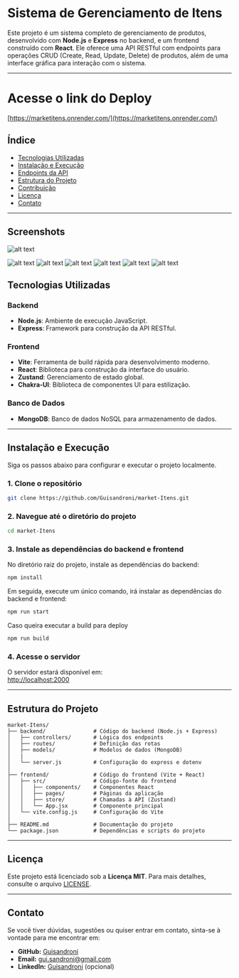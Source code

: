 
# Sistema de Gerenciamento de Itens

Este projeto é um sistema completo de gerenciamento de produtos, desenvolvido com **Node.js** e **Express** no backend, e um frontend construído com **React**. Ele oferece uma API RESTful com endpoints para operações CRUD (Create, Read, Update, Delete) de produtos, além de uma interface gráfica para interação com o sistema.

---
# Acesse o link do Deploy

[https://marketitens.onrender.com/](https://marketitens.onrender.com/)

## Índice

- [Tecnologias Utilizadas](#tecnologias-utilizadas)
- [Instalação e Execução](#instalação-e-execução)
- [Endpoints da API](#endpoints-da-api)
- [Estrutura do Projeto](#estrutura-do-projeto)
- [Contribuição](#contribuição)
- [Licença](#licença)
- [Contato](#contato)

---
## Screenshots

![alt text](doc/home.PNG)

![alt text](doc/get1.PNG)
![alt text](doc/get2.PNG)
![alt text](doc/get3.PNG)
![alt text](doc/post.PNG)
![alt text](doc/put.PNG)
![alt text](doc/delet.PNG)

## Tecnologias Utilizadas

### Backend
- **Node.js**: Ambiente de execução JavaScript.
- **Express**: Framework para construção da API RESTful.

### Frontend
- **Vite**: Ferramenta de build rápida para desenvolvimento moderno.
- **React**: Biblioteca para construção da interface do usuário.
- **Zustand**: Gerenciamento de estado global.
- **Chakra-UI**: Biblioteca de componentes UI para estilização.

### Banco de Dados
- **MongoDB**: Banco de dados NoSQL para armazenamento de dados.

---

## Instalação e Execução

Siga os passos abaixo para configurar e executar o projeto localmente.

### 1. Clone o repositório

```bash
git clone https://github.com/Guisandroni/market-Itens.git
```

### 2. Navegue até o diretório do projeto

```bash
cd market-Itens
```

### 3. Instale as dependências do backend e frontend

No diretório raiz do projeto, instale as dependências do backend:

```bash
npm install
```

Em seguida, execute um único comando, irá instalar as dependências do backend e frontend:

```bash
npm run start
```

Caso queira executar a build para deploy

```bash
npm run build
```
### 4.  Acesse o servidor

O servidor estará disponível em:  
[http://localhost:2000](http://localhost:2000)

---
## Estrutura do Projeto

```
market-Itens/
├── backend/               # Código do backend (Node.js + Express)
│   ├── controllers/       # Lógica dos endpoints
│   ├── routes/            # Definição das rotas
│   ├── models/            # Modelos de dados (MongoDB)
│   | 
│   └── server.js          # Configuração do express e dotenv
│
├── frontend/              # Código do frontend (Vite + React)
│   ├── src/               # Código-fonte do frontend
│   │   ├── components/    # Componentes React
│   │   ├── pages/         # Páginas da aplicação
│   │   ├── store/         # Chamadas à API (Zustand)
│   │   └── App.jsx        # Componente principal
│   └── vite.config.js     # Configuração do Vite
│
├── README.md              # Documentação do projeto
└── package.json           # Dependências e scripts do projeto
```

---

## Licença

Este projeto está licenciado sob a **Licença MIT**. Para mais detalhes, consulte o arquivo [LICENSE](LICENSE).

---

## Contato

Se você tiver dúvidas, sugestões ou quiser entrar em contato, sinta-se à vontade para me encontrar em:

- **GitHub:** [Guisandroni](https://github.com/Guisandroni)
- **Email:**  gui.sandroni@gmail.com
- **LinkedIn:** [Guisandroni](https://www.linkedin.com/in/guisandroni) (opcional)